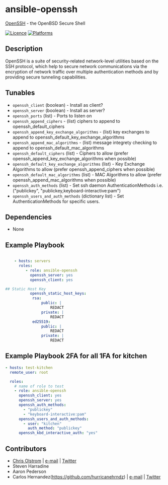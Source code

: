 # ansible-openssh

[OpenSSH](https://wikipedia.org/wiki/OpenSSH) - the OpenBSD Secure Shell

[![Licence](https://img.shields.io/badge/License-MIT-blue.svg)](https://tldrlegal.com/license/mit-license)
[![Platforms](http://img.shields.io/badge/platforms-ubuntu-lightgrey.svg?style=flat)](#)

## Description

OpenSSH is a suite of security-related network-level utilities based on the SSH
protocol, which help to secure network communications via the encryption of
network traffic over multiple authentication methods and by providing secure
tunneling capabilities.

## Tunables

* `openssh_client` (boolean) - Install as client?
* `openssh_server` (boolean) - Install as server?
* `openssh_ports` (list) - Ports to listen on
* `openssh_append_ciphers` - (list) ciphers to append to openssh_default_ciphers
* `openssh_append_key_exchange_algorithms` - (list) key exchanges to append to openssh_default_key_exchange_algorithms
* `openssh_append_mac_algorithms` - (list) message integrety checking to append to openssh_default_mac_algorithms
* `openssh_default_ciphers` (list) - Ciphers to allow (prefer openssh_append_key_exchange_algorithms when possible)
* `openssh_default_key_exchange_algorithms` (list) - Key Exchange Algorithms to allow (prefer openssh_append_ciphers when possible)
* `openssh_default_mac_algorithms` (list) - MAC Algorithms to allow (prefer openssh_append_mac_algorithms when possible)
* `openssh_auth_methods` (list) - Set ssh daemon AuthenticationMethods i.e. ("publickey", "publickey,keyboard-interactive:pam")
* `openssh_users_and_auth_methods` (dictionary list) - Set AuthenticationMethods for specific users.

## Dependencies

* None

## Example Playbook
```yaml

    - hosts: servers
      roles:
         - role: ansible-openssh
           openssh_server: yes
           openssh_client: yes

## Static Host Key
           openssh_static_host_keys:
            rsa:
                public: |
                    REDACT
                private: |
                    REDACT
            ed25519:
                public: |
                    REDACT
                private: |
                    REDACT
```

## Example Playbook 2FA for all 1FA for kitchen
```yaml
- hosts: test-kitchen
  remote_user: root

  roles:
    # name of role to test
    - role: ansible-openssh
      openssh_client: yes
      openssh_server: yes
      openssh_auth_methods:
        - "publickey"
        - "keyboard-interactive:pam"
      openssh_users_and_auth_methods:
        - user: "kitchen"
          auth_method: "publickey"
      openssh_kbd_interactive_auth: "yes"
```

## Contributors

* [Chris Olstrom](https://colstrom.github.io/) | [e-mail](mailto:chris@olstrom.com) | [Twitter](https://twitter.com/ChrisOlstrom)
* Steven Harradine
* Aaron Pederson
* Carlos Hernandez(https://github.com/hurricanehrndz) | [e-mail](mailto:carlos@techbyte.ca) | [Twitter](https://twitter.com/hurricanehrndz)

